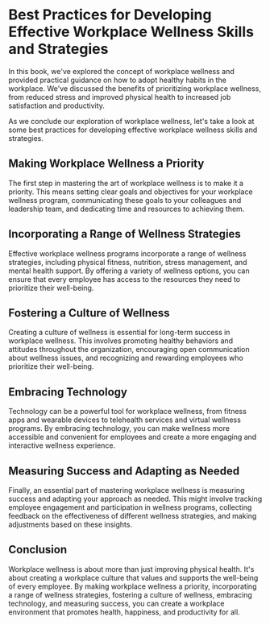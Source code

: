 Best Practices for Developing Effective Workplace Wellness Skills and Strategies
================================================================================================================================================

In this book, we've explored the concept of workplace wellness and provided practical guidance on how to adopt healthy habits in the workplace. We've discussed the benefits of prioritizing workplace wellness, from reduced stress and improved physical health to increased job satisfaction and productivity.

As we conclude our exploration of workplace wellness, let's take a look at some best practices for developing effective workplace wellness skills and strategies.

Making Workplace Wellness a Priority
------------------------------------

The first step in mastering the art of workplace wellness is to make it a priority. This means setting clear goals and objectives for your workplace wellness program, communicating these goals to your colleagues and leadership team, and dedicating time and resources to achieving them.

Incorporating a Range of Wellness Strategies
--------------------------------------------

Effective workplace wellness programs incorporate a range of wellness strategies, including physical fitness, nutrition, stress management, and mental health support. By offering a variety of wellness options, you can ensure that every employee has access to the resources they need to prioritize their well-being.

Fostering a Culture of Wellness
-------------------------------

Creating a culture of wellness is essential for long-term success in workplace wellness. This involves promoting healthy behaviors and attitudes throughout the organization, encouraging open communication about wellness issues, and recognizing and rewarding employees who prioritize their well-being.

Embracing Technology
--------------------

Technology can be a powerful tool for workplace wellness, from fitness apps and wearable devices to telehealth services and virtual wellness programs. By embracing technology, you can make wellness more accessible and convenient for employees and create a more engaging and interactive wellness experience.

Measuring Success and Adapting as Needed
----------------------------------------

Finally, an essential part of mastering workplace wellness is measuring success and adapting your approach as needed. This might involve tracking employee engagement and participation in wellness programs, collecting feedback on the effectiveness of different wellness strategies, and making adjustments based on these insights.

Conclusion
----------

Workplace wellness is about more than just improving physical health. It's about creating a workplace culture that values and supports the well-being of every employee. By making workplace wellness a priority, incorporating a range of wellness strategies, fostering a culture of wellness, embracing technology, and measuring success, you can create a workplace environment that promotes health, happiness, and productivity for all.
